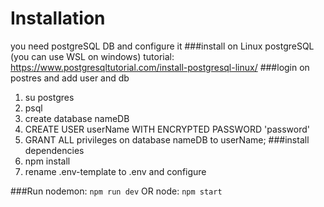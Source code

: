 # Installation
you need postgreSQL DB and configure it
###install on Linux postgreSQL (you can use WSL on windows)
tutorial: https://www.postgresqltutorial.com/install-postgresql-linux/
###login on postres and add user and db
1. su postgres
2. psql
3. create database nameDB
4. CREATE USER userName WITH ENCRYPTED PASSWORD 'password'
5. GRANT ALL privileges on database nameDB to userName;
###install dependencies
1. npm install
2. rename .env-template to .env and configure 

###Run
nodemon: `npm run dev`
OR
node: `npm start`

